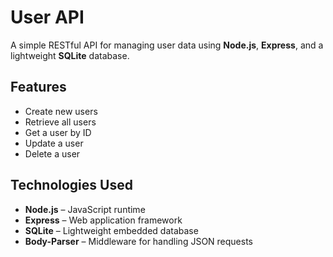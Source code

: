 # User API

A simple RESTful API for managing user data using **Node.js**, **Express**, and a lightweight **SQLite** database.

## Features

- Create new users
- Retrieve all users
- Get a user by ID
- Update a user
- Delete a user

## Technologies Used

- **Node.js** – JavaScript runtime
- **Express** – Web application framework
- **SQLite** – Lightweight embedded database
- **Body-Parser** – Middleware for handling JSON requests
